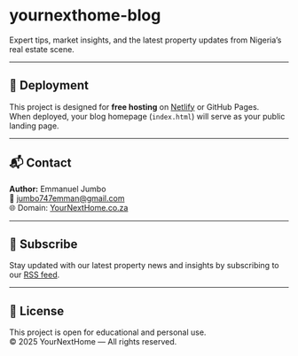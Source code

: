 # yournexthome-blog
Expert tips, market insights, and the latest property updates from Nigeria’s real estate scene.

---

## 🚀 Deployment
This project is designed for **free hosting** on [Netlify](https://www.netlify.com) or GitHub Pages.  
When deployed, your blog homepage (`index.html`) will serve as your public landing page.

---

## 📬 Contact
**Author:** Emmanuel Jumbo  
📧 [jumbo747emman@gmail.com](mailto:jumbo747emman@gmail.com)  
🌐 Domain: [YourNextHome.co.za](https://YourNextHome.co.za)

---

## 📰 Subscribe
Stay updated with our latest property news and insights by subscribing to our [RSS feed](./rss.xml).

---

## 📖 License
This project is open for educational and personal use.  
© 2025 YourNextHome — All rights reserved.
